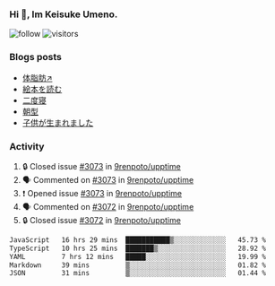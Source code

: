 ### Hi 👋, Im Keisuke Umeno.

<!--
**9renpoto/9renpoto** is a ✨ _special_ ✨ repository because its `README.md` (this file) appears on your GitHub profile.

Here are some ideas to get you started:

- 🔭 I’m currently working on ...
- 🌱 I’m currently learning ...
- 👯 I’m looking to collaborate on ...
- 🤔 I’m looking for help with ...
- 💬 Ask me about ...
- 📫 How to reach me: ...
- 😄 Pronouns: ...
- ⚡ Fun fact: ...
-->

![follow](https://img.shields.io/github/followers/9renpoto?label=Follow&style=social)
![visitors](https://komarev.com/ghpvc/?username=9renpoto&label=Profile%20views&color=0e75b6&style=flat)

### Blogs posts

<!-- BLOG-POST-LIST:START -->
- [体脂肪↗](https://9renpoto.win/entry/2024/08/12/gaining_fat)
- [絵本を読む](https://9renpoto.win/entry/2024/07/26/picture_book)
- [二度寝](https://9renpoto.win/entry/2024/07/18/going_back_to_sleep)
- [朝型](https://9renpoto.win/entry/2024/05/29/im-an-early)
- [子供が生まれました](https://9renpoto.win/entry/2024/04/18/hello-world)
<!-- BLOG-POST-LIST:END -->

### Activity

<!--START_SECTION:activity-->
1. 🔒 Closed issue [#3073](https://github.com/9renpoto/upptime/issues/3073) in [9renpoto/upptime](https://github.com/9renpoto/upptime)
2. 🗣 Commented on [#3073](https://github.com/9renpoto/upptime/issues/3073#issuecomment-2304263577) in [9renpoto/upptime](https://github.com/9renpoto/upptime)
3. ❗ Opened issue [#3073](https://github.com/9renpoto/upptime/issues/3073) in [9renpoto/upptime](https://github.com/9renpoto/upptime)
4. 🗣 Commented on [#3072](https://github.com/9renpoto/upptime/issues/3072#issuecomment-2303961805) in [9renpoto/upptime](https://github.com/9renpoto/upptime)
5. 🔒 Closed issue [#3072](https://github.com/9renpoto/upptime/issues/3072) in [9renpoto/upptime](https://github.com/9renpoto/upptime)
<!--END_SECTION:activity-->

<!--START_SECTION:waka-->

```txt
JavaScript   16 hrs 29 mins  ███████████▒░░░░░░░░░░░░░   45.73 %
TypeScript   10 hrs 25 mins  ███████▒░░░░░░░░░░░░░░░░░   28.92 %
YAML         7 hrs 12 mins   █████░░░░░░░░░░░░░░░░░░░░   19.99 %
Markdown     39 mins         ▒░░░░░░░░░░░░░░░░░░░░░░░░   01.82 %
JSON         31 mins         ▒░░░░░░░░░░░░░░░░░░░░░░░░   01.44 %
```

<!--END_SECTION:waka-->
